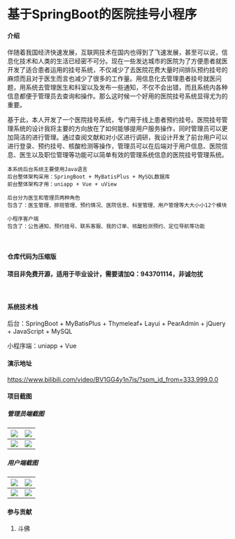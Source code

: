 # 基于SpringBoot的医院挂号小程序




#### 介绍

​		伴随着我国经济快速发展，互联网技术在国内也得到了飞速发展，甚至可以说，信息化技术和人类的生活已经密不可分。现在一些发达城市的医院为了方便患者就医开发了适合患者运用的挂号系统，不仅减少了去医院花费大量时间排队预约挂号的麻烦而且对于医生而言也减少了很多的工作量。用信息化去管理患者挂号就医问题，用系统去管理医生和科室以及发布一些通知，不仅不会出错，而且系统内各种信息都便于管理员去查询和操作。那么这时候一个好用的医院挂号系统显得尤为的重要。

​		基于此，本人开发了一个医院挂号系统，专门用于线上患者预约挂号。医院挂号管理系统的设计我将主要的方向放在了如何能够提用户服务操作，同时管理员可以更加简洁的进行管理。通过查阅文献和对小区进行调研，我设计开发了前台用户可以进行登录、预约挂号、核酸检测等操作，管理员可以在后端对于用户信息、医院信息、医生以及职位管理等功能可以简单有效的管理系统信息的医院挂号管理系统。

```
本系统后台系统主要使用Java语言
后台整体架构采用：SpringBoot + MyBatisPlus + MySQL数据库
前台整体架构才用：uniapp + Vue + uView

后台分为医生和管理员两种角色
包含了：医生管理、排班管理、预约情况、医院信息、科室管理、用户管理等大大小小12个模块

小程序客户端
包含了：公告通知、预约挂号、联系客服、我的订单、核酸检测预约、定位导航等功能
```

<br/>

#### 仓库代码为压缩版

#### 项目非免费开源，适用于毕业设计，需要请加Q：943701114，非诚勿扰

<br/>



#### 系统技术栈

后台：SpringBoot + MyBatisPlus + Thymeleaf+ Layui + PearAdmin + jQuery + JavaScript +  MySQL 

小程序端：uniapp + Vue

#### 演示地址
https://www.bilibili.com/video/BV1GG4y1n7is/?spm_id_from=333.999.0.0

#### 项目截图

##### 管理员端截图

| ![](https://s1.ax1x.com/2022/10/24/x22efS.png) | ![](https://s1.ax1x.com/2022/10/24/x22nSg.png) |
| ---------------------------------------------- | ---------------------------------------------- |
| ![](https://s1.ax1x.com/2022/10/24/x22VFf.png) | ![](https://s1.ax1x.com/2022/10/24/x22ATP.png) |



##### 用户端截图

| ![](https://s1.ax1x.com/2022/10/24/x22kwt.png) | ![](https://s1.ax1x.com/2022/10/24/x22ZY8.png) |
| ---------------------------------------------- | ---------------------------------------------- |
| ![](https://s1.ax1x.com/2022/10/24/x22Kyj.png) | ![](https://s1.ax1x.com/2022/10/24/x22ulQ.png) |



#### 参与贡献

1.  斗佛

